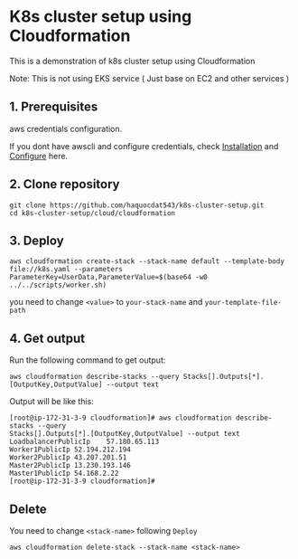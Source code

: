 # K8s cluster setup using Cloudformation
This is a demonstration of k8s cluster setup using Cloudformation

Note: This is not using EKS service ( Just base on EC2 and other services )
## 1. Prerequisites
aws credentials configuration.

If you dont have awscli and configure credentials, check [Installation](https://docs.aws.amazon.com/cli/latest/userguide/getting-started-install.html) and [Configure](https://docs.aws.amazon.com/cli/latest/reference/configure/) here.
## 2. Clone repository
```
git clone https://github.com/haquocdat543/k8s-cluster-setup.git
cd k8s-cluster-setup/cloud/cloudformation
```

## 3. Deploy
```
aws cloudformation create-stack --stack-name default --template-body file://k8s.yaml --parameters ParameterKey=UserData,ParameterValue=$(base64 -w0 ../../scripts/worker.sh)
```
you need to change `<value>` to `your-stack-name` and `your-template-file-path`
## 4. Get output
Run the following command to get output:
```
aws cloudformation describe-stacks --query Stacks[].Outputs[*].[OutputKey,OutputValue] --output text
```
Output will be like this:
```
[root@ip-172-31-3-9 cloudformation]# aws cloudformation describe-stacks --query
Stacks[].Outputs[*].[OutputKey,OutputValue] --output text
LoadbalancerPublicIp    57.180.65.113
Worker1PublicIp 52.194.212.194
Worker2PublicIp 43.207.201.51
Master2PublicIp 13.230.193.146
Master1PublicIp 54.168.2.22
[root@ip-172-31-3-9 cloudformation]#
```
## Delete
You need to change `<stack-name>` following `Deploy`
```
aws cloudformation delete-stack --stack-name <stack-name>
```

